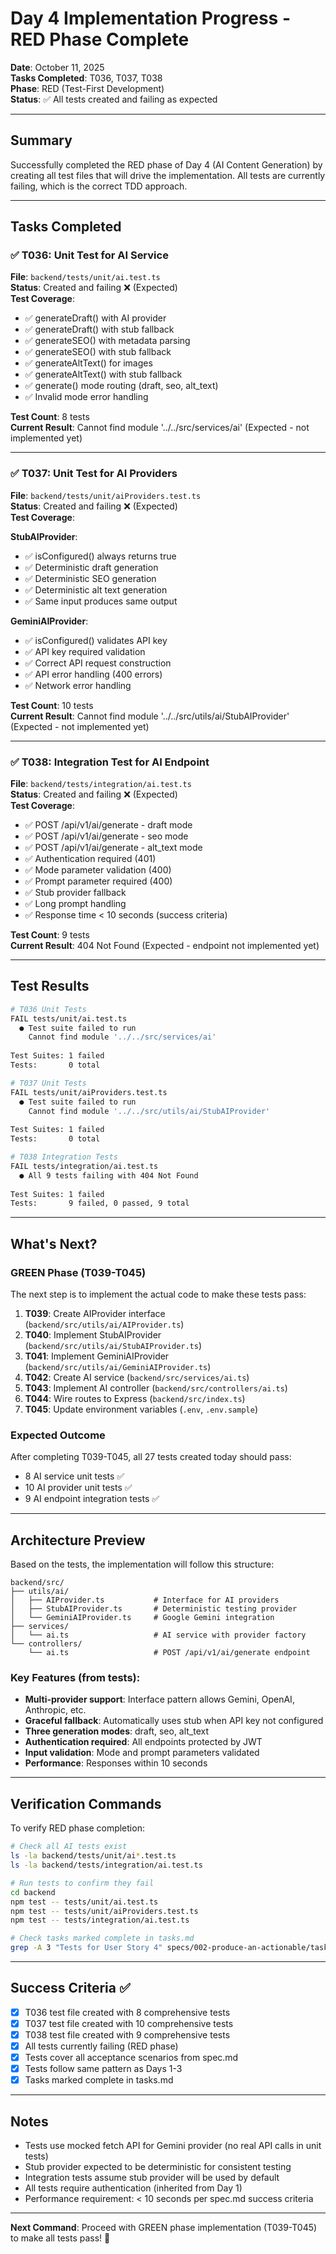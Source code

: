 # Day 4 Implementation Progress - RED Phase Complete

**Date**: October 11, 2025  
**Tasks Completed**: T036, T037, T038  
**Phase**: RED (Test-First Development)  
**Status**: ✅ All tests created and failing as expected

---

## Summary

Successfully completed the RED phase of Day 4 (AI Content Generation) by creating all test files that will drive the implementation. All tests are currently failing, which is the correct TDD approach.

---

## Tasks Completed

### ✅ T036: Unit Test for AI Service
**File**: `backend/tests/unit/ai.test.ts`  
**Status**: Created and failing ❌ (Expected)  
**Test Coverage**:
- ✅ generateDraft() with AI provider
- ✅ generateDraft() with stub fallback
- ✅ generateSEO() with metadata parsing
- ✅ generateSEO() with stub fallback
- ✅ generateAltText() for images
- ✅ generateAltText() with stub fallback
- ✅ generate() mode routing (draft, seo, alt_text)
- ✅ Invalid mode error handling

**Test Count**: 8 tests  
**Current Result**: Cannot find module '../../src/services/ai' (Expected - not implemented yet)

---

### ✅ T037: Unit Test for AI Providers
**File**: `backend/tests/unit/aiProviders.test.ts`  
**Status**: Created and failing ❌ (Expected)  
**Test Coverage**:

**StubAIProvider**:
- ✅ isConfigured() always returns true
- ✅ Deterministic draft generation
- ✅ Deterministic SEO generation
- ✅ Deterministic alt text generation
- ✅ Same input produces same output

**GeminiAIProvider**:
- ✅ isConfigured() validates API key
- ✅ API key required validation
- ✅ Correct API request construction
- ✅ API error handling (400 errors)
- ✅ Network error handling

**Test Count**: 10 tests  
**Current Result**: Cannot find module '../../src/utils/ai/StubAIProvider' (Expected - not implemented yet)

---

### ✅ T038: Integration Test for AI Endpoint
**File**: `backend/tests/integration/ai.test.ts`  
**Status**: Created and failing ❌ (Expected)  
**Test Coverage**:
- ✅ POST /api/v1/ai/generate - draft mode
- ✅ POST /api/v1/ai/generate - seo mode
- ✅ POST /api/v1/ai/generate - alt_text mode
- ✅ Authentication required (401)
- ✅ Mode parameter validation (400)
- ✅ Prompt parameter required (400)
- ✅ Stub provider fallback
- ✅ Long prompt handling
- ✅ Response time < 10 seconds (success criteria)

**Test Count**: 9 tests  
**Current Result**: 404 Not Found (Expected - endpoint not implemented yet)

---

## Test Results

```bash
# T036 Unit Tests
FAIL tests/unit/ai.test.ts
  ● Test suite failed to run
    Cannot find module '../../src/services/ai'
    
Test Suites: 1 failed
Tests:       0 total

# T037 Unit Tests
FAIL tests/unit/aiProviders.test.ts
  ● Test suite failed to run
    Cannot find module '../../src/utils/ai/StubAIProvider'
    
Test Suites: 1 failed
Tests:       0 total

# T038 Integration Tests
FAIL tests/integration/ai.test.ts
  ● All 9 tests failing with 404 Not Found
    
Test Suites: 1 failed
Tests:       9 failed, 0 passed, 9 total
```

---

## What's Next?

### GREEN Phase (T039-T045)

The next step is to implement the actual code to make these tests pass:

1. **T039**: Create AIProvider interface (`backend/src/utils/ai/AIProvider.ts`)
2. **T040**: Implement StubAIProvider (`backend/src/utils/ai/StubAIProvider.ts`)
3. **T041**: Implement GeminiAIProvider (`backend/src/utils/ai/GeminiAIProvider.ts`)
4. **T042**: Create AI service (`backend/src/services/ai.ts`)
5. **T043**: Implement AI controller (`backend/src/controllers/ai.ts`)
6. **T044**: Wire routes to Express (`backend/src/index.ts`)
7. **T045**: Update environment variables (`.env`, `.env.sample`)

### Expected Outcome

After completing T039-T045, all 27 tests created today should pass:
- 8 AI service unit tests ✅
- 10 AI provider unit tests ✅
- 9 AI endpoint integration tests ✅

---

## Architecture Preview

Based on the tests, the implementation will follow this structure:

```
backend/src/
├── utils/ai/
│   ├── AIProvider.ts           # Interface for AI providers
│   ├── StubAIProvider.ts       # Deterministic testing provider
│   └── GeminiAIProvider.ts     # Google Gemini integration
├── services/
│   └── ai.ts                   # AI service with provider factory
└── controllers/
    └── ai.ts                   # POST /api/v1/ai/generate endpoint
```

### Key Features (from tests):
- **Multi-provider support**: Interface pattern allows Gemini, OpenAI, Anthropic, etc.
- **Graceful fallback**: Automatically uses stub when API key not configured
- **Three generation modes**: draft, seo, alt_text
- **Authentication required**: All endpoints protected by JWT
- **Input validation**: Mode and prompt parameters validated
- **Performance**: Responses within 10 seconds

---

## Verification Commands

To verify RED phase completion:

```bash
# Check all AI tests exist
ls -la backend/tests/unit/ai*.test.ts
ls -la backend/tests/integration/ai.test.ts

# Run tests to confirm they fail
cd backend
npm test -- tests/unit/ai.test.ts
npm test -- tests/unit/aiProviders.test.ts
npm test -- tests/integration/ai.test.ts

# Check tasks marked complete in tasks.md
grep -A 3 "Tests for User Story 4" specs/002-produce-an-actionable/tasks.md
```

---

## Success Criteria ✅

- [x] T036 test file created with 8 comprehensive tests
- [x] T037 test file created with 10 comprehensive tests
- [x] T038 test file created with 9 comprehensive tests
- [x] All tests currently failing (RED phase)
- [x] Tests cover all acceptance scenarios from spec.md
- [x] Tests follow same pattern as Days 1-3
- [x] Tasks marked complete in tasks.md

---

## Notes

- Tests use mocked fetch API for Gemini provider (no real API calls in unit tests)
- Stub provider expected to be deterministic for consistent testing
- Integration tests assume stub provider will be used by default
- All tests require authentication (inherited from Day 1)
- Performance requirement: < 10 seconds per spec.md success criteria

---

**Next Command**: Proceed with GREEN phase implementation (T039-T045) to make all tests pass! 🚀
